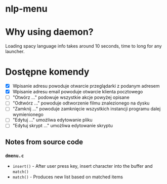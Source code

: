 # nlp-menu

# Why using daemon?

Loading spacy language info takes around 10 seconds, time to long for any launcher.

# Dostępne komendy

- [x] Wpisanie adresu powoduje otwarcie przeglądarki z podanym adresem
- [x] Wpisanie adresu email powoduje otwarcie klienta pocztowego
- [ ] "Otwórz ..." podowuje wszystkie akcje powyżej opisane
- [ ] "Odtwórz ..." powoduje odtworzenie filmu znalezionego na dysku
- [ ] "Zamknij ..." powoduje zamknięcie wszystkich instancji programu dalej wymienionego
- [ ] "Edytuj ..." umożliwa edytowanie pliku
- [ ] "Edytuj skrypt ..." umożliwa edytowanie skryptu

## Notes from source code

### `dmenu.c`

- `insert()` - After user press key, insert character into the buffer and `match()`
- `match()` - Produces new list based on matched items
